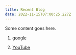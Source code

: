 ```yaml
---
title: Recent Blog
date: 2022-11-15T07:00:25.227Z
---
```

Some content goes here.

1. [google](https://google.com)

2. [YouTube](https://youtube.com)
